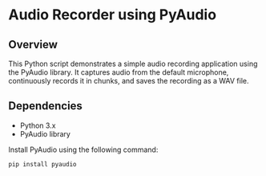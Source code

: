 # Audio Recorder using PyAudio

## Overview

This Python script demonstrates a simple audio recording application using the PyAudio library. It captures audio from the default microphone, continuously records it in chunks, and saves the recording as a WAV file.

## Dependencies

- Python 3.x
- PyAudio library

Install PyAudio using the following command:

```bash
pip install pyaudio
